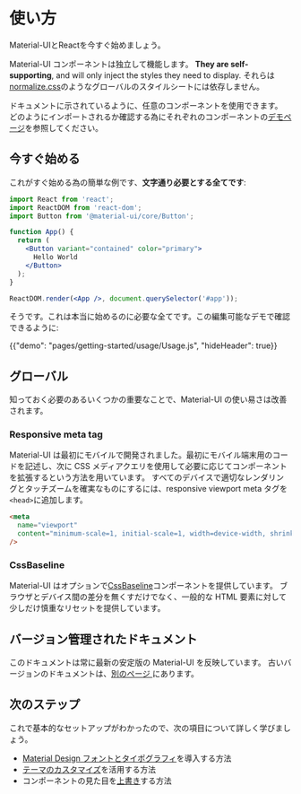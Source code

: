 # 使い方

<p class="description">Material-UIとReactを今すぐ始めましょう。</p>

Material-UI コンポーネントは独立して機能します。 **They are self-supporting**, and will only inject the styles they need to display. それらは[normalize.css](https://github.com/necolas/normalize.css/)のようなグローバルのスタイルシートには依存しません。

ドキュメントに示されているように、任意のコンポーネントを使用できます。 どのようにインポートされるか確認する為にそれぞれのコンポーネントの[デモページ](/demos/buttons/)を参照してください。

## 今すぐ始める

これがすぐ始める為の簡単な例です、**文字通り必要とする全てです**:

```jsx
import React from 'react';
import ReactDOM from 'react-dom';
import Button from '@material-ui/core/Button';

function App() {
  return (
    <Button variant="contained" color="primary">
      Hello World
    </Button>
  );
}

ReactDOM.render(<App />, document.querySelector('#app'));
```

そうです。これは本当に始めるのに必要な全てです。この編集可能なデモで確認できるように:

{{"demo": "pages/getting-started/usage/Usage.js", "hideHeader": true}}

## グローバル

知っておく必要のあるいくつかの重要なことで、Material-UI の使い易さは改善されます。

### Responsive meta tag

Material-UI は最初にモバイルで開発されました。最初にモバイル端末用のコードを記述し、次に CSS メディアクエリを使用して必要に応じてコンポーネントを拡張するという方法を用いています。 すべてのデバイスで適切なレンダリングとタッチズームを確実なものにするには、responsive viewport meta タグを`<head>`に追加します。

```html
<meta
  name="viewport"
  content="minimum-scale=1, initial-scale=1, width=device-width, shrink-to-fit=no"
/>
```

### CssBaseline

Material-UI はオプションで[CssBaseline](/style/css-baseline/)コンポーネントを提供しています。 ブラウザとデバイス間の差分を無くすだけでなく、一般的な HTML 要素に対して少しだけ慎重なリセットを提供しています。

## バージョン管理されたドキュメント

このドキュメントは常に最新の安定版の Material-UI を反映しています。 古いバージョンのドキュメントは、[別のページ ](/versions/)にあります。

## 次のステップ

これで基本的なセットアップがわかったので、次の項目について詳しく学びましょう。

- [Material Design フォントとタイポグラフィ](/style/typography/)を導入する方法
- [テーマのカスタマイズ](/customization/themes/)を活用する方法
- コンポーネントの見た目を[上書き](/customization/overrides/)する方法
